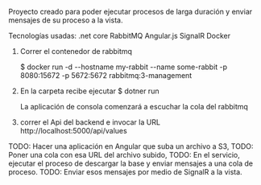 Proyecto creado para poder ejecutar procesos de larga duración y enviar mensajes de su proceso a la vista. 

Tecnologías usadas:
    .net core 
    RabbitMQ
    Angular.js
    SignalR
    Docker
    
1. Correr el contenedor de rabbitmq 

    $ docker run -d --hostname my-rabbit --name some-rabbit -p 8080:15672 -p 5672:5672  rabbitmq:3-management

2. En la carpeta recibe ejecutar
    $ dotner run 

    La aplicación de consola comenzará a escuchar la cola del rabbitmq

3. correr el Api del backend e invocar la URL 
    http://localhost:5000/api/values


TODO: Hacer una aplicación en Angular que suba un archivo a S3, 
TODO: Poner una cola con esa URL del archivo subido, 
TODO: En el servicio, ejecutar el proceso de descargar la base y enviar mensajes a una cola de proceso. 
TODO: Enviar esos mensajes por medio de SignalR a la vista.